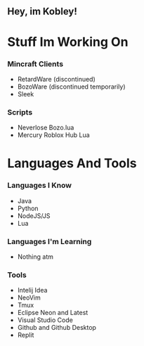 ## Hey, im Kobley!

# Stuff Im Working On

### Mincraft Clients
- RetardWare (discontinued)
- BozoWare (discontinued temporarily)
- Sleek

### Scripts
- Neverlose Bozo.lua 
- Mercury Roblox Hub Lua

# Languages And Tools

### Languages I Know
- Java 
- Python
- NodeJS/JS
- Lua

### Languages I'm Learning
- Nothing atm

### Tools
- Intelij Idea
- NeoVim
- Tmux
- Eclipse Neon and Latest 
- Visual Studio Code
- Github and Github Desktop
- Replit
